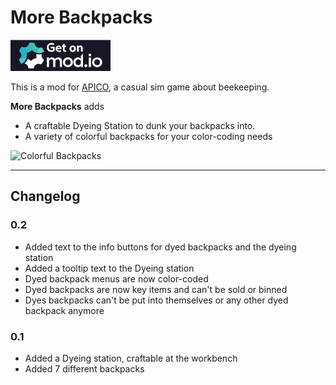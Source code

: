 # More Backpacks

[![Get on Mod.io](modio_button.png)](https://apico.mod.io/more-backpacks)

This is a mod for [APICO](https://apico.buzz), a casual sim game about beekeeping.

**More Backpacks** adds
* A craftable Dyeing Station to dunk your backpacks into.
* A variety of colorful backpacks for your color-coding needs

![Colorful Backpacks](https://thumb.modcdn.io/mods/a0cc/1513683/thumb_1020x2000/screenshot_from_2021-11-17_10-26-54.png)

---

## Changelog

### 0.2

* Added text to the info buttons for dyed backpacks and the dyeing station
* Added a tooltip text to the Dyeing station
* Dyed backpack menus are now color-coded
* Dyed backpacks are now key items and can't be sold or binned
* Dyes backpacks can't be put into themselves or any other dyed backpack anymore

### 0.1

* Added a Dyeing station, craftable at the workbench
* Added 7 different backpacks